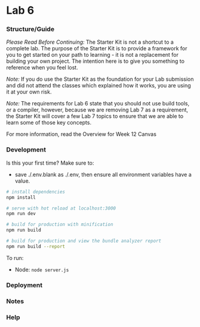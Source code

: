 # Lab 6
### Structure/Guide

*Please Read Before Continuing:* The Starter Kit is not a shortcut to a complete lab. The purpose of the Starter Kit is to provide a framework for you to get started on your path to learning - it is not a replacement for building your own project. The intention here is to give you something to reference when you feel lost. 

*Note:* If you do use the Starter Kit as the foundation for your Lab submission and did not attend the classes which explained how it works, you are using it at your own risk.

*Note:* The requirements for Lab 6 state that you should not use build tools, or a compiler, however, because we are removing Lab 7 as a requirement, the 
Starter Kit will cover a few Lab 7 topics to ensure that we are able to learn some of those key concepts.

For more information, read the Overview for Week 12 Canvas

### Development

Is this your first time? Make sure to: 
* save ./.env.blank as ./.env, then ensure all environment variables have a value.

``` bash
# install dependencies
npm install

# serve with hot reload at localhost:3000
npm run dev

# build for production with minification
npm run build

# build for production and view the bundle analyzer report
npm run build --report
```

To run: 
* Node: `node server.js`

### Deployment

### Notes

### Help
